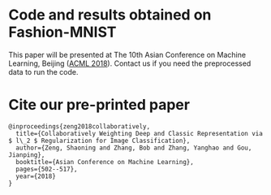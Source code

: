 # Code and results obtained on Fashion-MNIST

This paper will be presented at The 10th Asian Conference on Machine Learning, Beijing ([ACML 2018](http://www.acml-conf.org/2018/)).
Contact us if you need the preprocessed data to run the code.

# Cite our pre-printed paper

```  
@inproceedings{zeng2018collaboratively,
  title={Collaboratively Weighting Deep and Classic Representation via $ l\_2 $ Regularization for Image Classification},
  author={Zeng, Shaoning and Zhang, Bob and Zhang, Yanghao and Gou, Jianping},
  booktitle={Asian Conference on Machine Learning},
  pages={502--517},
  year={2018}
}
```  

